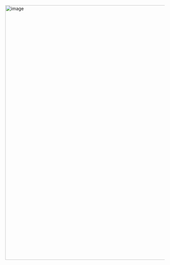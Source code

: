 <img width="1844" height="804" alt="image" src="https://github.com/user-attachments/assets/d3aad621-5f82-43e4-bc25-2a7616d3a004" />
